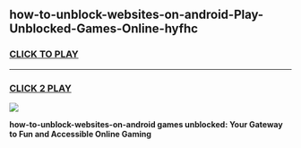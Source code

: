 
## how-to-unblock-websites-on-android-Play-Unblocked-Games-Online-hyfhc
<h3>
<a href="https://premium76.site?title=how-to-unblock-websites-on-android&ref=25A">CLICK TO PLAY</a></h3>
<hr>

<h3>
<a href="https://premium76.site?title=how-to-unblock-websites-on-android&ref=25A">CLICK 2 PLAY</a>
  
</h3>

<a href="https://premium76.site?title=how-to-unblock-websites-on-android&ref=25A"><img src="https://clearcache.store/games.png"></a>


**how-to-unblock-websites-on-android games unblocked: Your Gateway to Fun and Accessible Online Gaming**
